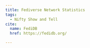 ```yaml
---
title: Fediverse Network Statistics
tags:
  - Nifty Show and Tell
cite:
  name: FediDB
  href: https://fedidb.org/

---
```

